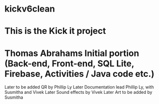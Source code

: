 # kickv6clean
# This is the Kick it project
# Thomas Abrahams Initial portion (Back-end, Front-end, SQL Lite, Firebase, Activities / Java code etc.)
Later to be added QR by Phillip Ly
Later Documentation lead Phillip Ly, with Susmitha and Vivek
Later Sound effects by Vivek
Later Art to be added by Susmitha
